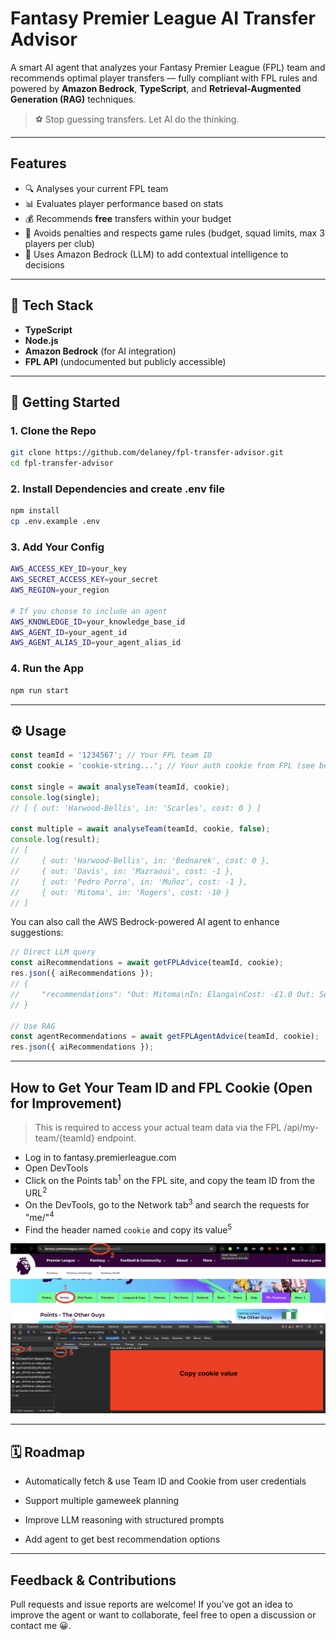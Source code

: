 # Fantasy Premier League AI Transfer Advisor

A smart AI agent that analyzes your Fantasy Premier League (FPL) team and recommends optimal player transfers — fully compliant with FPL rules and powered by **Amazon Bedrock**, **TypeScript**, and **Retrieval-Augmented Generation (RAG)** techniques.

> ⚽️ Stop guessing transfers. Let AI do the thinking.

---

## Features

- 🔍 Analyses your current FPL team
- 📊 Evaluates player performance based on stats
- 💰 Recommends **free** transfers within your budget
- 🚫 Avoids penalties and respects game rules (budget, squad limits, max 3 players per club)
- 🧠 Uses Amazon Bedrock (LLM) to add contextual intelligence to decisions

---

## 🔧 Tech Stack

- **TypeScript**
- **Node.js**
- **Amazon Bedrock** (for AI integration)
- **FPL API** (undocumented but publicly accessible)

---

## 🚀 Getting Started

### 1. Clone the Repo

```bash
git clone https://github.com/delaney/fpl-transfer-advisor.git
cd fpl-transfer-advisor
```

### 2. Install Dependencies and create .env file
```bash
npm install
cp .env.example .env
```

### 3. Add Your Config
```bash
AWS_ACCESS_KEY_ID=your_key
AWS_SECRET_ACCESS_KEY=your_secret
AWS_REGION=your_region

# If you choose to include an agent
AWS_KNOWLEDGE_ID=your_knowledge_base_id
AWS_AGENT_ID=your_agent_id
AWS_AGENT_ALIAS_ID=your_agent_alias_id
```

### 4. Run the App
```bash
npm run start
```
---

## ⚙️ Usage
```ts
const teamId = '1234567'; // Your FPL team ID
const cookie = 'cookie-string...'; // Your auth cookie from FPL (see below)

const single = await analyseTeam(teamId, cookie);
console.log(single);
// [ { out: 'Harwood-Bellis', in: 'Scarles', cost: 0 } ]

const multiple = await analyseTeam(teamId, cookie, false);
console.log(result);
// [
//     { out: 'Harwood-Bellis', in: 'Bednarek', cost: 0 },
//     { out: 'Davis', in: 'Mazraoui', cost: -1 },
//     { out: 'Pedro Porro', in: 'Muñoz', cost: -1 },
//     { out: 'Mitoma', in: 'Rogers', cost: -10 }
// ]
```
You can also call the AWS Bedrock-powered AI agent to enhance suggestions:
```ts
// Direct LLM query
const aiRecommendations = await getFPLAdvice(teamId, cookie);
res.json({ aiRecommendations });
// {
//     "recommendations": "Out: Mitoma\nIn: Elanga\nCost: -£1.0 Out: Semenyo\nIn: Bruno Fernandes\nCost: £2.9 Out: Palmer\nIn: Bruno Fernandes\nCost: -£2.1 Out: I.Sarr\nIn: Elanga\nCost: -£0.2"
// }

// Use RAG 
const agentRecommendations = await getFPLAgentAdvice(teamId, cookie);
res.json({ aiRecommendations });
```
---

## How to Get Your Team ID and FPL Cookie (Open for Improvement)
>This is required to access your actual team data via the FPL /api/my-team/{teamId} endpoint.

- Log in to fantasy.premierleague.com
- Open DevTools
- Click on the Points tab<sup>1</sup> on the FPL site, and copy the team ID from the URL<sup>2</sup>
- On the DevTools, go to the Network tab<sup>3</sup> and search the requests for "me/"<sup>4</sup>
- Find the header named `cookie` and copy its value<sup>5</sup>

![Steps to get FPL arguments](./steps.png)

---

## 🗓️ Roadmap
- Automatically fetch & use Team ID and Cookie from user credentials

- Support multiple gameweek planning

- Improve LLM reasoning with structured prompts

- Add agent to get best recommendation options

---

## Feedback & Contributions
Pull requests and issue reports are welcome!
If you’ve got an idea to improve the agent or want to collaborate, feel free to open a discussion or contact me 😀.

